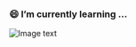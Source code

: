 ###  😄 I’m currently learning ...

<!--
**echooys/echooys** is a ✨ _special_ ✨ repository because its `README.md` (this file) appears on your GitHub profile.

Here are some ideas to get you started:

- 🔭 I’m currently working on ...
- 🌱 I’m currently learning ...
- 👯 I’m looking to collaborate on ...
- 🤔 I’m looking for help with ...
- 💬 Ask me about ...
- 📫 How to reach me: ...
- 😄 Pronouns: ...
- ⚡ Fun fact: ...
-->
![Image text](https://ss2.bdstatic.com/70cFvnSh_Q1YnxGkpoWK1HF6hhy/it/u=19685090,3226388724&fm=26&gp=0.jpg)
